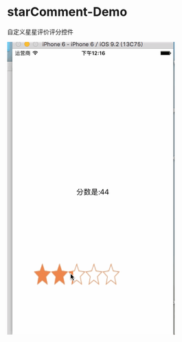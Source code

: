 # starComment-Demo
自定义星星评价评分控件

 ![image](https://github.com/linxyang/starComment-Demo/blob/master/star.gif)